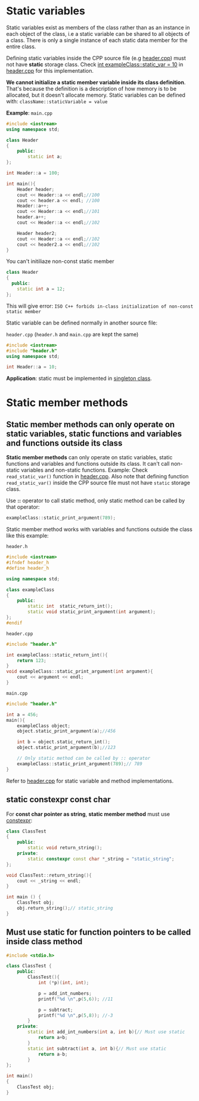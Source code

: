 # Static variables

Static variables exist as members of the class rather than as an instance in each object of the class, i.e a static variable can be shared to all objects of a class. There is only a single instance of each static data member for the entire class. 

Defining static variables inside the CPP source file (e.g [header.cpp](Example/header.cpp)) must not have **static** storage class. Check [int exampleClass::static_var = 10](https://github.com/TranPhucVinh/Cplusplus/blob/master/Object-oriented%20programming/Example/header.cpp#L8) in [header.cpp](Example/header.cpp) for this implementation.

**We cannot initialize a static member variable inside its class definition**. That's because the definition is a description of how memory is to be allocated, but it doesn't allocate memory. Static variables can be defined with: ``className::staticVariable = value``

**Example**: ``main.cpp``

```cpp
#include <iostream>
using namespace std;

class Header
{
  	public:
    	static int a;
};

int Header::a = 100;

int main(){
    Header header;
    cout << Header::a << endl;//100
    cout << header.a << endl; //100
    Header::a++;
    cout << Header::a << endl;//101
    header.a++;
    cout << Header::a << endl;//102

    Header header2;
    cout << Header::a << endl;//102
    cout << header2.a << endl;//102
}
```

You can't initiliaze non-const static member

```cpp
class Header
{
  public:
    static int a = 12;
};
```

This will give error: ``ISO C++ forbids in-class initialization of non-const static member``

Static variable can be defined normally in another source file:

``header.cpp`` (``header.h`` and ``main.cpp`` are kept the same)

```cpp
#include <iostream>
#include "header.h"
using namespace std;

int Header::a = 10;
```
**Application**: static must be implemented in [singleton class]().
# Static member methods

## Static member methods can only operate on static variables, static functions and variables and functions outside its class

**Static member methods** can only operate on static variables, static functions and variables and functions outside its class. It can't call non-static variables and non-static functions. Example: Check ``read_static_var()`` function in [header.cpp](Example/header.cpp). Also note that defining function ``read_static_var()`` inside the CPP source file must not have ``static`` storage class.

Use **::** operator to call static method, only static method can be called by that operator:

```cpp
exampleClass::static_print_argument(789);
```

Static member method works with variables and functions outside the class like this example:

``header.h``

```cpp
#include <iostream>
#ifndef header_h
#define header_h

using namespace std;

class exampleClass
{
  	public:
		static int 	static_return_int();
		static void static_print_argument(int argument);
};
#endif
```
``header.cpp``
```cpp
#include "header.h"

int exampleClass::static_return_int(){
    return 123;
}
void exampleClass::static_print_argument(int argument){
    cout << argument << endl;
}
```

``main.cpp``

```cpp
#include "header.h"

int a = 456;
main(){
	exampleClass object;
	object.static_print_argument(a);//456

	int b = object.static_return_int();
	object.static_print_argument(b);//123

	// Only static method can be called by :: operator
    exampleClass::static_print_argument(789);// 789
}
```

Refer to [header.cpp](https://github.com/TranPhucVinh/Cplusplus/blob/master/Object-oriented%20programming/Example/header.cpp) for static variable and method implementations.

## static constexpr const char
For **const char pointer as string**, **static member method** must use [constexpr](https://github.com/TranPhucVinh/Cplusplus/blob/master/Introduction/README.md#constexpr):

```cpp
class ClassTest
{
  	public:
		static void return_string();
  	private:  
		static constexpr const char *_string = "static_string";
};

void ClassTest::return_string(){
    cout << _string << endl;
}

int main () {
    ClassTest obj;
    obj.return_string();// static_string
}
```
## Must use static for function pointers to be called inside class method
```cpp
#include <stdio.h>

class ClassTest {
    public:
        ClassTest(){
            int (*p)(int, int);

            p = add_int_numbers;
            printf("%d \n",p(5,6)); //11

            p = subtract;
            printf("%d \n",p(5,8)); //-3
        }
    private:
        static int add_int_numbers(int a, int b){// Must use static
            return a+b;
        }
        static int subtract(int a, int b){// Must use static
            return a-b;
        }
};

int main()
{  
    ClassTest obj;
}
```
